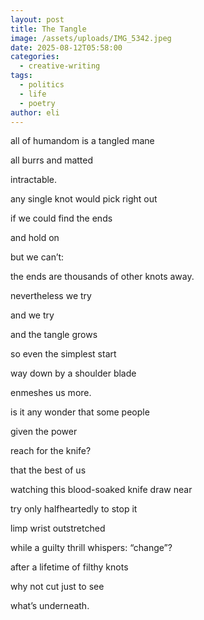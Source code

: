 ```yaml
---
layout: post
title: The Tangle
image: /assets/uploads/IMG_5342.jpeg
date: 2025-08-12T05:58:00
categories:
  - creative-writing
tags:
  - politics
  - life
  - poetry
author: eli
---
```

all of humandom is a tangled mane

all burrs and matted 

intractable. 

any single knot would pick right out 

if we could find the ends

and hold on

but we can’t:

the ends are thousands of other knots away.  

nevertheless we try

and we try

and the tangle grows 

so even the simplest start

way down by a shoulder blade 

enmeshes us more. 

is it any wonder that some people

given the power

reach for the knife?

that the best of us

watching this blood-soaked knife draw near

try only halfheartedly to stop it

limp wrist outstretched

while a guilty thrill whispers: “change”?

after a lifetime of filthy knots

why not cut just to see

what’s underneath.
